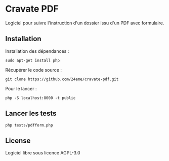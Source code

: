 # Cravate PDF

Logiciel pour suivre l'instruction d'un dossier issu d'un PDF avec formulaire.

## Installation

Installation des dépendances :

```
sudo apt-get install php
```

Récupérer le code source :

```
git clone https://github.com/24eme/cravate-pdf.git
```

Pour le lancer :

```
php -S localhost:8000 -t public
```

## Lancer les tests

```
php tests/pdfform.php
```

## License

Logiciel libre sous licence AGPL-3.0
